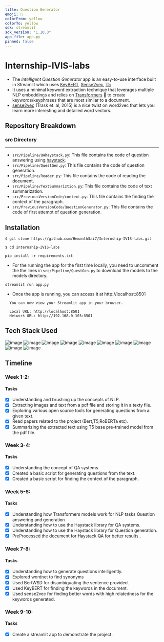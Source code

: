 ```yaml
---
title: Question Generator
emoji: 🔑
colorFrom: yellow
colorTo: yellow
sdk: streamlit
sdk_version: "1.10.0"
app_file: app.py
pinned: false
---
```


# Internship-IVIS-labs

-  The *Intelligent Question Generator* app is an easy-to-use interface built in Streamlit which uses [KeyBERT](https://github.com/MaartenGr/KeyBERT), [Sense2vec](https://github.com/explosion/sense2vec), [T5](https://huggingface.co/ramsrigouthamg/t5_paraphraser)
-  It uses a minimal keyword extraction technique that leverages multiple NLP embeddings and relies on [Transformers](https://huggingface.co/transformers/) 🤗 to create keywords/keyphrases that are most similar to a document.
- [sense2vec](https://github.com/explosion/sense2vec) (Trask et. al, 2015) is a nice twist on word2vec that lets you learn more interesting and detailed word vectors.

## Repository Breakdown
### src Directory
---
- `src/Pipeline/QAhaystack.py`: This file contains the code of question answering using [haystack](https://haystack.deepset.ai/overview/intro).
- `src/Pipeline/QuestGen.py`: This file contains the code of question generation.
- `src/Pipeline/Reader.py`: This file contains the code of reading the document.
- `src/Pipeline/TextSummariztion.py`: This file contains the code of text summarization.
- `src/PreviousVersionCode/context.py`: This file contains the finding the context of the paragraph. 
- `src/PreviousVersionCode/QuestionGenerator.py`: This file contains the code of first attempt of question generation.

## Installation
```shell
$ git clone https://github.com/HemanthSai7/Internship-IVIS-labs.git
```
```shell
$ cd Internship-IVIS-labs
```
```python
pip install -r requirements.txt
```
- For the running the app for the first time locally, you need to uncomment the the lines in `src/Pipeline/QuestGen.py` to download the models to the models directory.

```python
streamlit run app.py
```
- Once the app is running, you can access it at http://localhost:8501
```shell
  You can now view your Streamlit app in your browser.

  Local URL: http://localhost:8501
  Network URL: http://192.168.0.103:8501
```

## Tech Stack Used
![image](https://img.shields.io/badge/Sense2vec-EF546D?style=for-the-badge&logo=Explosion.ai&logoColor=white)
![image](https://img.shields.io/badge/Spacy-09A3D5?style=for-the-badge&logo=spaCy&logoColor=white)
![image](https://img.shields.io/badge/Haystack-03AF9D?style=for-the-badge&logo=Haystackh&logoColor=white)
![image](https://img.shields.io/badge/Python-3776AB?style=for-the-badge&logo=python&logoColor=white)
![image](https://img.shields.io/badge/PyTorch-D04139?style=for-the-badge&logo=pytorch&logoColor=white)
![image](https://img.shields.io/badge/Numpy-013243?style=for-the-badge&logo=numpy&logoColor=white)
![image](https://img.shields.io/badge/Pandas-130654?style=for-the-badge&logo=pandas&logoColor=white)
![image](https://img.shields.io/badge/matplotlib-b2feb0?style=for-the-badge&logo=matplotlib&logoColor=white)
![image](https://img.shields.io/badge/scikit_learn-F7931E?style=for-the-badge&logo=scikit-learn&logoColor=white)
![image](https://img.shields.io/badge/Streamlit-EA6566?style=for-the-badge&logo=streamlit&logoColor=white)

## Timeline
### Week 1-2:
#### Tasks
- [x] Understanding and brushing up the concepts of NLP.
- [x] Extracting images and text from a pdf file and storing it in a texty file.
- [x] Exploring various open source tools for generating questions from a given text.
- [x] Read papers related to the project (Bert,T5,RoBERTa etc).
- [x] Summarizing the extracted text using T5 base pre-trained model from the pdf file.

### Week 3-4:
#### Tasks
- [x] Understanding the concept of QA systems.
- [x] Created a basic script for generating questions from the text.
- [x] Created a basic script for finding the context of the paragraph.

### Week 5-6:
#### Tasks

- [x] Understanding how Transformers models work for NLP tasks Question answering and generation
- [x] Understanding how to use the Haystack library for QA systems.
- [x] Understanding how to use the Haystack library for Question generation.
- [x] PreProcessed the document for Haystack QA for better results .

### Week 7-8:
#### Tasks
- [x] Understanding how to generate questions intelligently.
- [x] Explored wordnet to find synonyms
- [x] Used BertWSD for disambiguating the sentence provided.
- [x] Used KeyBERT for finding the keywords in the document.
- [x] Used sense2vec for finding better words with high relatedness for the keywords generated.

### Week 9-10:
#### Tasks
- [x] Create a streamlit app to demonstrate the project.

